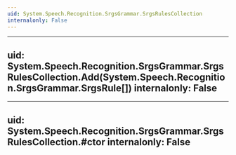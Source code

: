 ```yaml
---
uid: System.Speech.Recognition.SrgsGrammar.SrgsRulesCollection
internalonly: False
---
```


---
uid: System.Speech.Recognition.SrgsGrammar.SrgsRulesCollection.Add(System.Speech.Recognition.SrgsGrammar.SrgsRule[])
internalonly: False
---

---
uid: System.Speech.Recognition.SrgsGrammar.SrgsRulesCollection.#ctor
internalonly: False
---
